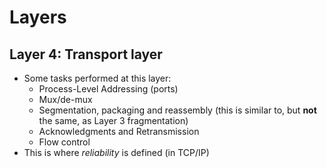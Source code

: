 # Layers
## Layer 4: Transport layer
* Some tasks performed at this layer:
  * Process-Level Addressing (ports)
  * Mux/de-mux
  * Segmentation, packaging and reassembly (this is similar to, but  __not__ the same, as Layer 3 fragmentation)
  * Acknowledgments and Retransmission
  * Flow control
* This is where _reliability_ is defined (in TCP/IP)